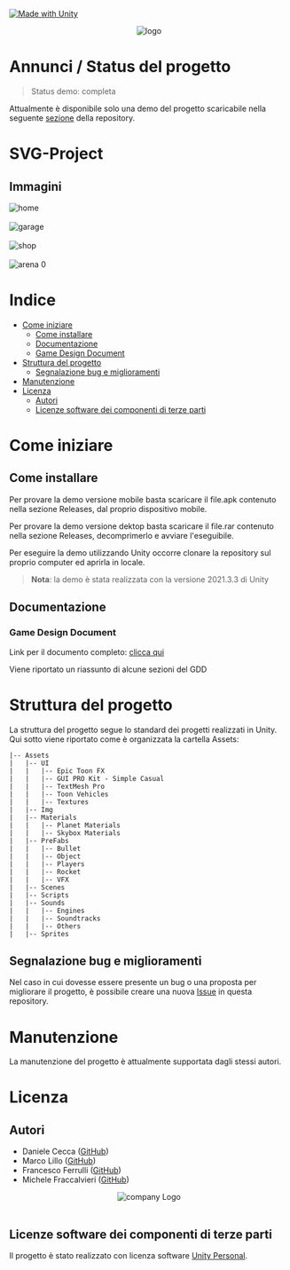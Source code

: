 <!-- aggiungere badge -->
[![Made with Unity](https://img.shields.io/badge/Made%20with-Unity-57b9d3.svg?style=flat&logo=unity)](https://unity3d.com)

<center><img src = "res/img/gameLogo.png" alt = "logo"></center>


# Annunci / Status del progetto
> Status demo: completa

Attualmente è disponibile solo una demo del progetto scaricabile nella seguente [sezione](https://github.com/Ferru2000/Progetto-SVG/releases) della repository.

# SVG-Project

## Immagini
<img src = "res/img/home.png" alt = "home">
<br>
<br>
<img src = "res/img/garage.png" alt = "garage">
<br>
<br>
<img src = "res/img/shop.png" alt = "shop">
<br>
<br>
<img src = "res/img/arena0.png" alt = "arena 0">

# Indice

- [Come iniziare](#come-iniziare)
  - [Come installare](#come-installare)
  - [Documentazione](#documentazione)
  - [Game Design Document](#game-design-document)
- [Struttura del progetto](#struttura-del-progetto)
  - [Segnalazione bug e miglioramenti](#segnalazione-bug-e-miglioramenti)
- [Manutenzione](#manutenzione)
- [Licenza](#licenza)
  - [Autori](#autori)
  - [Licenze software dei componenti di terze parti](#licenze-software-dei-componenti-di-terze-parti)

# Come iniziare

## Come installare
Per provare la demo versione mobile basta scaricare il file.apk contenuto nella sezione Releases, dal proprio dispositivo mobile.

Per provare la demo versione dektop basta scaricare il file.rar contenuto nella sezione Releases, decomprimerlo e avviare l'eseguibile.

Per eseguire la demo utilizzando Unity occorre clonare la repository sul proprio computer ed aprirla in locale.

> **Nota**: la demo è stata realizzata con la versione 2021.3.3 di Unity



## Documentazione
### Game Design Document
Link per il documento completo: [clicca qui](https://github.com/Ferru2000/Progetto-SVG/blob/main/doc/GDD%20-%20Game%20Design%20Document.pdf)

Viene riportato un riassunto di alcune sezioni del GDD

# Struttura del progetto

La struttura del progetto segue lo standard dei progetti realizzati in Unity. Qui sotto viene riportato come è organizzata la cartella Assets:

```
|-- Assets
|   |-- UI
|   |   |-- Epic Toon FX
|   |   |-- GUI PRO Kit - Simple Casual
|   |   |-- TextMesh Pro
|   |   |-- Toon Vehicles
|   |   |-- Textures
|   |-- Img
|   |-- Materials
|   |   |-- Planet Materials
|   |   |-- Skybox Materials
|   |-- PreFabs
|   |   |-- Bullet
|   |   |-- Object
|   |   |-- Players
|   |   |-- Rocket
|   |   |-- VFX
|   |-- Scenes
|   |-- Scripts
|   |-- Sounds
|   |   |-- Engines
|   |   |-- Soundtracks
|   |   |-- Others
|   |-- Sprites
```

## Segnalazione bug e miglioramenti
Nel caso in cui dovesse essere presente un bug o una proposta per migliorare il progetto, è possibile creare una nuova [Issue]((https://github.com/Ferru2000/Progetto-SVG/issues/new)) in questa repository.

# Manutenzione
La manutenzione del progetto è attualmente supportata dagli stessi autori.

# Licenza

## Autori
- Daniele Cecca ([GitHub](https://github.com/DanieleCecca))
- Marco Lillo ([GitHub](https://github.com/MarcoLillx))
- Francesco Ferrulli ([GitHub](https://github.com/Ferru2000))
- Michele Fraccalvieri ([GitHub](https://github.com/Citrone16))

<center><img src = "res/img/logoCompany.png" alt = "company Logo"></center>

<br>

## Licenze software dei componenti di terze parti
Il progetto è stato realizzato con licenza software [Unity Personal](https://store.unity.com/products/unity-personal).
